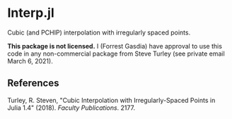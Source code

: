 # Interp.jl

Cubic (and PCHIP) interpolation with irregularly spaced points.

**This package is not licensed.** I (Forrest Gasdia) have approval to use this code in any non-commercial package from Steve Turley (see private email March 6, 2021).

## References

Turley, R. Steven, "Cubic Interpolation with Irregularly-Spaced Points in Julia 1.4" (2018). _Faculty Publications_. 2177. [](https://scholarsarchive.byu.edu/facpub/2177)
